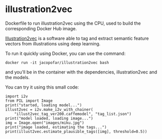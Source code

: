 # illustration2vec
Dockerfile to run illustration2vec using the CPU, used to build the corresponding Docker Hub image.

[Illustration2vec](https://github.com/rezoo/illustration2vec) is a software able to tag and extract semantic feature vectors from illustrations using deep learning.

To run it quickly using Docker, you can use the command:

    docker run -it jacopofar/illustration2vec bash

and you'll be in the container with the dependencies, illustration2vec and the models.

You can try it using this small code:

```
import i2v
from PIL import Image
print("started, loading model...")
illust2vec = i2v.make_i2v_with_chainer(
    "illust2vec_tag_ver200.caffemodel", "tag_list.json")
print("model loaded, loading image...")
img = Image.open("images/miku.jpg")
print("image loaded, estimating the tags...")
print(illust2vec.estimate_plausible_tags([img], threshold=0.5))
```
